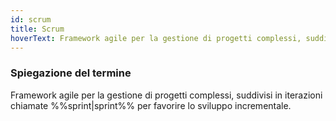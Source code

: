 ```yaml
---
id: scrum
title: Scrum
hoverText: Framework agile per la gestione di progetti complessi, suddivisi in iterazioni chiamate sprint per favorire lo sviluppo incrementale.
---
```


### Spiegazione del termine

Framework agile per la gestione di progetti complessi, suddivisi in iterazioni chiamate %%sprint|sprint%% per favorire lo sviluppo incrementale.
